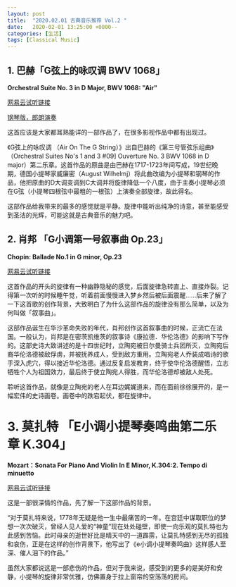 ```yaml
---
layout: post
title:  "2020.02.01 古典音乐推荐 Vol.2 "
date:   2020-02-01 13:25:00 +0800--
categories: [生活]
tags: [Classical Music]
---
```


## 1. 巴赫「G弦上的咏叹调 BWV 1068」

**Orchestral Suite No. 3 in D Major, BWV 1068: "Air"**

[网易云试听链接](https://music.163.com/song?id=16409470&userid=41254148)

[钢琴版，郎朗演奏](https://music.163.com/song?id=512613128&userid=41254148)

这首应该是大家都耳熟能详的一部作品了，在很多影视作品中都有出现过。

《G弦上的咏叹调 （Air On The G String）》出自巴赫的《第三号管弦乐组曲》（Orchestral Suites No's 1 and 3 #09] Ouverture No. 3 BWV 1068 in D major）第二乐章。这首作品的原曲是由巴赫在1717-1723年间写成，19世纪晚期，德国小提琴家威廉密（August Wilhelmj）将此曲改编为小提琴和钢琴的作品，他把原曲的D大调变调到C大调并将旋律降低一个八度，由于主奏小提琴必须在G弦（小提琴四根弦中最粗的一根弦）上演奏全部旋律，故此得名。

这部作品给我带来的最多的感觉就是平静。旋律中能听出纯净的诗意，甚至能感受到圣洁的光辉，可能这就是古典音乐的魅力吧。


## 2. 肖邦 「G小调第一号叙事曲 Op.23」

**Chopin: Ballade No.1 in G minor, Op.23**

[网易云试听链接](https://music.163.com/song?id=32696188&userid=41254148)

这首作品的开头的旋律有一种幽静隐秘的感觉，后面旋律急转直上、直接炸裂。记得第一次听的时候睡午觉，听着前面慢慢进入梦乡然后被后面震醒……后来了解了一下这首歌的创作背景，大致明白了为什么这部作品的旋律没有那么简单，以及为何叫做「叙事曲」。

这部作品诞生在华沙革命失败的年代，肖邦创作这首叙事曲的时候，正流亡在法国。一般认为，肖邦是在密茨凯维茨的叙事诗《康拉德．华伦洛德》的影响下写作的。这部史诗大致讲述的是十四世纪时，立陶宛被日尔曼骑士兵团所灭，立陶宛后裔华伦洛德被敌俘虏，并被抚养成人，受到敌方重用。立陶宛老人乔装成唱诗的歌手深入虎穴，得以接近华伦洛德。通过反复启发教育，终于使华伦洛德醒悟，立志牺牲个人为祖国效力，最后终于使立陶宛人得胜，而华伦洛德却被敌人处死。

聆听这首作品，就像是立陶宛的老人在耳边娓娓道来，而在面前徐徐展开的，是一幅宏伟的史诗画卷。画卷中的跌宕起伏，都在旋律中。


# 3. 莫扎特 「E小调小提琴奏鸣曲第二乐章 K.304」

**Mozart：Sonata For Piano And Violin In E Minor, K.304:2. Tempo di minuetto**

[网易云试听链接](https://music.163.com/song?id=36947011&userid=41254148)

这是一部很深情的作品，先了解一下这部作品的背景。

“对于莫扎特来说，1778年无疑是他一生中最痛苦的一年。在宫廷中谋取职位的梦想一次次破灭，曾经人见人爱的“神童”现在处处碰壁，即使一向乐观的莫扎特也为此感到苦恼。此时母亲的逝世好比是晴天中的一道霹雳，让莫扎特感到无尽的孤独和哀伤，正是在这样的创作背景下，他写出了《e小调小提琴奏鸣曲》这样感人至深、催人泪下的作品。”

虽然大家都说这是一部悲伤的作品，但对于我来说，感受到的更多的是美好和安静，小提琴的旋律非常优雅，仿佛置身于拉上窗帘的空荡荡的房间。